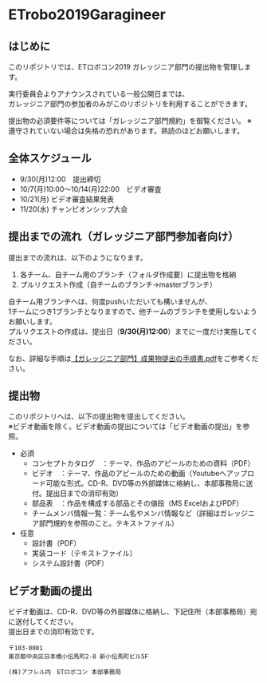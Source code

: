 # ETrobo2019Garagineer

## はじめに
このリポジトリでは、ETロボコン2019 ガレッジニア部門の提出物を管理します。  

実行委員会よりアナウンスされている一般公開日までは、  
ガレッジニア部門の参加者のみがこのリポジトリを利用することができます。  

提出物の必須要件等については「ガレッジニア部門規約」を御覧ください。
※　遵守されていない場合は失格の恐れがあります。熟読のほどお願いします。

## 全体スケジュール
* 9/30(月)12:00　提出締切
* 10/7(月)10:00～10/14(月)22:00　ビデオ審査  
* 10/21(月) ビデオ審査結果発表  
* 11/20(水) チャンピオンシップ大会

## 提出までの流れ（ガレッジニア部門参加者向け）
提出までの流れは、以下のようになります。  

1. 各チーム、自チーム用のブランチ（フォルダ作成要）に提出物を格納   　
2. プルリクエスト作成（自チームのブランチ→masterブランチ）  

自チーム用ブランチへは、何度pushいただいても構いませんが、  
1チームにつき1ブランチとなりますので、他チームのブランチを使用しないようお願いします。  
プルリクエストの作成は、提出日（__9/30(月)12:00__）までに一度だけ実施してください。  

なお、詳細な手順は[【ガレッジニア部門】成果物提出の手順書.pdf](https://github.com/ETrobocon/ETrobo2018Garageneer/blob/master/%E3%80%90%E3%82%AC%E3%83%AC%E3%83%83%E3%82%B8%E3%83%8B%E3%82%A2%E9%83%A8%E9%96%80%E3%80%91%E6%88%90%E6%9E%9C%E7%89%A9%E6%8F%90%E5%87%BA%E3%81%AE%E6%89%8B%E9%A0%86%E6%9B%B8.pdf)をご参考ください。

## 提出物
このリポジトリへは、以下の提出物を提出してください。  
※ビデオ動画を除く。ビデオ動画の提出については「ビデオ動画の提出」を参照。  

* 必須  
  * コンセプトカタログ　：テーマ、作品のアピールのための資料（PDF） 
  * ビデオ　：テーマ、作品のアピールのための動画（Youtubeへアップロード可能な形式。CD-R、DVD等の外部媒体に格納し、本部事務局に送付。提出日までの消印有効）
  * 部品表　：作品を構成する部品とその値段（MS ExcelおよびPDF） 
  * チームメンバ情報一覧：チーム名やメンバ情報など（詳細はガレッジニア部門規約を参照のこと。テキストファイル）
* 任意  
  * 設計書（PDF）  
  * 実装コード（テキストファイル）  
  * システム設計書（PDF）  
  
## ビデオ動画の提出
ビデオ動画は、CD-R、DVD等の外部媒体に格納し、下記住所（本部事務局）宛に送付してください。  
提出日までの消印有効です。  
  
    〒103-0001  
    東京都中央区日本橋小伝馬町2-8 新小伝馬町ビル5F  
    
    (株)アフレル内　ETロボコン 本部事務局
 
